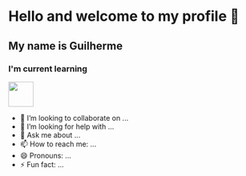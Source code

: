# Hello and welcome to my profile 👋

## My name is Guilherme

### I'm current learning

<img height="50px" width="50px" src="https://cdn.jsdelivr.net/gh/devicons/devicon/icons/c/c-original.svg"/>

<a href="https://www.flaticon.com/free-icons/gnu-bash" title="gnu bash icons"></a>
- 👯 I’m looking to collaborate on ...
- 🤔 I’m looking for help with ...
- 💬 Ask me about ...
- 📫 How to reach me: ...
- 😄 Pronouns: ...
- ⚡ Fun fact: ...
